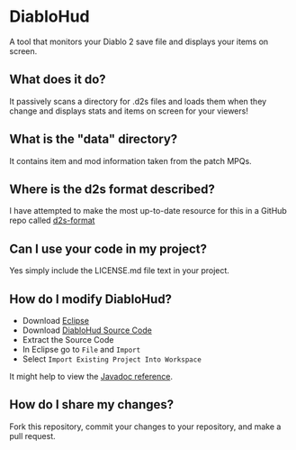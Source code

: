 
# DiabloHud

A tool that monitors your Diablo 2 save file and displays
your items on screen.


## What does it do?

It passively scans a directory for .d2s files and loads them
when they change and displays stats and items on screen for your
viewers!

## What is the "data" directory?

It contains item and mod information taken from the patch MPQs.

## Where is the d2s format described?

I have attempted to make the most up-to-date resource for this
in a GitHub repo called [d2s-format](https://github.com/krisives/d2s-format)

## Can I use your code in my project?

Yes simply include the LICENSE.md file text in your project.

## How do I modify DiabloHud?

* Download [Eclipse](http://www.eclipse.org/downloads/packages/eclipse-ide-java-developers/neonr)
* Download [DiabloHud Source Code](https://github.com/krisives/diablohud/archive/master.zip)
* Extract the Source Code
* In Eclipse go to `File` and `Import`
* Select `Import Existing Project Into Workspace`

It might help to view the [Javadoc reference](https://diablohud.github.io/javadoc).

## How do I share my changes?

Fork this repository, commit your changes to your repository, and make a pull request.
